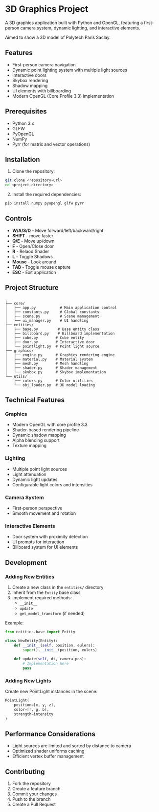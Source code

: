 # 3D Graphics Project

A 3D graphics application built with Python and OpenGL, featuring a first-person camera system, dynamic lighting, and interactive elements.

Aimed to show a 3D model of Polytech Paris Saclay.

## Features

- First-person camera navigation
- Dynamic point lighting system with multiple light sources
- Interactive doors
- Skybox rendering
- Shadow mapping
- UI elements with billboarding
- Modern OpenGL (Core Profile 3.3) implementation

## Prerequisites

- Python 3.x
- GLFW
- PyOpenGL
- NumPy
- Pyrr (for matrix and vector operations)

## Installation

1. Clone the repository:
```bash
git clone <repository-url>
cd <project-directory>
```

2. Install the required dependencies:
```bash
pip install numpy pyopengl glfw pyrr
```

## Controls

- **W/A/S/D** - Move forward/left/backward/right
- **SHIFT** - move faster
- **Q/E** - Move up/down
- **F** - Open/Close door
- **R** - Relaod Shader
- **L** - Toggle Shadows
- **Mouse** - Look around
- **TAB** - Toggle mouse capture
- **ESC** - Exit application

## Project Structure

```
.
├── core/
│   ├── app.py           # Main application control
│   ├── constants.py     # Global constants
│   ├── scene.py         # Scene management
│   └── ui_manager.py    # UI handling
├── entities/
│   ├── base.py         # Base entity class
│   ├── billboard.py    # Billboard implementation
│   ├── cube.py        # Cube entity
│   ├── door.py        # Interactive door
│   └── pointlight.py  # Point light source
├── graphics/
│   ├── engine.py      # Graphics rendering engine
│   ├── material.py    # Material system
│   ├── mesh.py        # Mesh handling
│   ├── shader.py      # Shader management
│   └── skybox.py      # Skybox implementation
└── utils/
    ├── colors.py      # Color utilities
    └── obj_loader.py  # 3D model loading

```

## Technical Features

### Graphics
- Modern OpenGL with core profile 3.3
- Shader-based rendering pipeline
- Dynamic shadow mapping
- Alpha blending support
- Texture mapping

### Lighting
- Multiple point light sources
- Light attenuation
- Dynamic light updates
- Configurable light colors and intensities

### Camera System
- First-person perspective
- Smooth movement and rotation

### Interactive Elements
- Door system with proximity detection
- UI prompts for interaction
- Billboard system for UI elements

## Development

### Adding New Entities

1. Create a new class in the `entities/` directory
2. Inherit from the `Entity` base class
3. Implement required methods:
   - `__init__`
   - `update`
   - `get_model_transform` (if needed)

Example:
```python
from entities.base import Entity

class NewEntity(Entity):
    def __init__(self, position, eulers):
        super().__init__(position, eulers)
        
    def update(self, dt, camera_pos):
        # Implementation here
        pass
```

### Adding New Lights

Create new PointLight instances in the scene:
```python
PointLight(
    position=[x, y, z],
    color=[r, g, b],
    strength=intensity
)
```

## Performance Considerations

- Light sources are limited and sorted by distance to camera
- Optimized shader uniforms caching
- Efficient vertex buffer management

## Contributing

1. Fork the repository
2. Create a feature branch
3. Commit your changes
4. Push to the branch
5. Create a Pull Request

